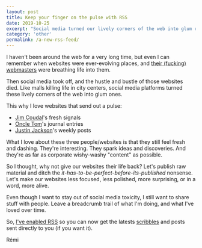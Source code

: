 ```yaml
---
layout: post
title: Keep your finger on the pulse with RSS
date: 2019-10-25
excerpt: "Social media turned our lively corners of the web into glum ones. Let's breath life back into them with fresh signals."
category: 'other'
permalink: /a-new-rss-feed/
---
```


I haven't been around the web for a very long time, but even I can remember when websites were ever-evolving places, and [their (fucking) webmasters](https://justinjackson.ca/webmaster/) were breathing life into them.

Then social media took off, and the hustle and bustle of those websites died. Like malls killing life in city centers, social media platforms turned these lively corners of the web into glum ones.

This why I love websites that send out a pulse:
- [Jim Coudal](https://www.coudal.com/)'s fresh signals
- [Oncle Tom](https://oncletom.io/categories/journal/)'s journal entries
- [Justin Jackson](https://justinjackson.ca)'s weekly posts

What I love about these three people/websites is that they still feel fresh and dashing. They're interesting. They spark ideas and discoveries. And they're as far as corporate wishy-washy "content" as possible.

So I thought, why not give our websites their life back? Let's publish raw material and ditch the *it-has-to-be-perfect-before-its-published* nonsense. Let's make our websites less focused, less polished, more surprising, or in a word, more alive.

Even though I want to stay out of social media toxicity, I still want to share stuff with people. Leave a breadcrumb trail of what I'm doing, and what I've loved over time.

So, [I've enabled RSS]({{site.baseurl}}/feed.xml) so you can now get the latests [scribbles]({{site.baseurl}}/scribbles/) and posts sent directly to you (if you want it).

Rémi

